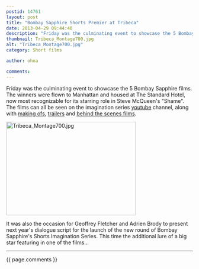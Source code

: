 ```yaml
---
postid: 14761
layout: post
title: "Bombay Sapphire Shorts Premier at Tribeca"
date: 2013-04-29 09:44:40
description: "Friday was the culminating event to showcase the 5 Bombay Sapphire films. The winners were flown to Manhattan and housed at The Standard Hotel, now most recognizable for its starring role in Steve McQueen&#8217;s &#8220;Shame&#8221;. The films can all be&#8230;"
thumbnail: Tribeca_Montage700.jpg
alt: "Tribeca_Montage700.jpg"
category: Short films

author: ohna

comments:
---
```


<p>Friday was the culminating event to showcase the 5 Bombay Sapphire films. The winners were flown to Manhattan and housed at The Standard Hotel, now most recognizable for its starring role in Steve McQueen's "Shame". The films can all be seen on the imagination series <a href="http://www.youtube.com/watch?v=Vz0jiFTiwFQ">youtube</a> channel, along with <a href="http://www.youtube.com/watch?v=VjSSEDic81c">making ofs</a>, <a href="http://www.youtube.com/watch?v=ZY6f2EyL0gw">trailers</a> and <a href="http://www.youtube.com/watch?v=KGfuRe87Ycw">behind the scenes films</a>. </p>

<p><a href="{{ site.baseurl }}/assets_c/2013/04/Tribeca_Montage700-572.html" onclick="window.open('{{ site.baseurl }}/assets_c/2013/04/Tribeca_Montage700-572.html','popup','width=700,height=506,scrollbars=no,resizable=no,toolbar=no,directories=no,location=no,menubar=no,status=no,left=0,top=0'); return false"><img src="{{ site.baseurl }}/assets_c/2013/04/Tribeca_Montage700-thumb-350x253-572.jpg" width="350" height="253" alt="Tribeca_Montage700.jpg" class="mt-image-none" style="" /></a></p>

<p>It was also the occasion for Geoffrey Fletcher and Adrien Brody to present next year's dialogue script for the launch of the new round of Bombay Sapphire's Shorts Imagination Series. This time the additional lure of a big star featuring in one of the films...</p>

<hr>

{{ page.comments }}


